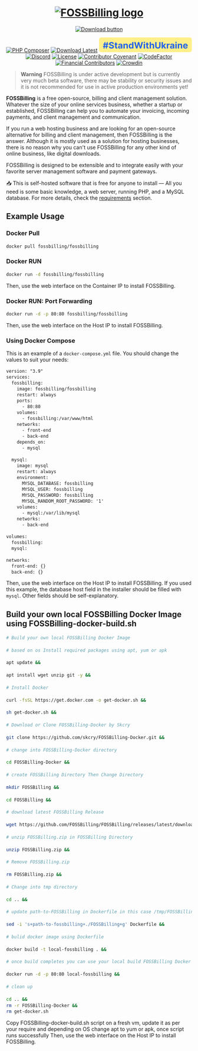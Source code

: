 <h1 align="center">
  <br>
  <a href="https://fossbilling.org/">
    <picture>
      <source media="(prefers-color-scheme: dark)" srcset="https://raw.githubusercontent.com/FOSSBilling/fossbilling.org/main/public/img/wordmark-white.png">
      <img alt="FOSSBilling logo" src="https://raw.githubusercontent.com/FOSSBilling/fossbilling.org/main/public/img/wordmark-black.png" height="100">
    </picture>
  </a>
  <br>
</h1>

<div align="center">

<a href="https://fossbilling.org/downloads/"><img src="https://raw.githubusercontent.com/FOSSBilling/fossbilling.org/main/public/img/gh-download-button.png" alt="Download button" width="400"/></a>

[![PHP Composer](https://github.com/fossbilling/fossbilling/actions/workflows/php.yml/badge.svg)](https://github.com/fossbilling/fossbilling/actions/workflows/php.yml)
[![Download Latest](https://img.shields.io/github/downloads/fossbilling/fossbilling/total)](https://github.com/fossbilling/fossbilling/releases/latest)
[![Stand With Ukraine](https://raw.githubusercontent.com/vshymanskyy/StandWithUkraine/main/badges/StandWithUkraine.svg)](https://stand-with-ukraine.pp.ua)
[![Discord](https://img.shields.io/discord/747432407757488179?color=%237289FA&logo=discord&logoColor=%23FFF)](https://fossbilling.org/discord)
[![License](https://img.shields.io/badge/License-Apache%202.0-blue.svg)](https://opensource.org/licenses/Apache-2.0)
[![Contributor Covenant](https://img.shields.io/badge/Contributor%20Covenant-2.1-4baaaa.svg)](CODE_OF_CONDUCT.md) 
[![CodeFactor](https://www.codefactor.io/repository/github/fossbilling/fossbilling/badge)](https://www.codefactor.io/repository/github/fossbilling/fossbilling)
[![Financial Contributors](https://opencollective.com/fossbilling/tiers/badge.svg?color=brightgreen)](https://opencollective.com/fossbilling)
[![Crowdin](https://badges.crowdin.net/e/c70c78b4ab1e71424ce53dcf6bca9b12/localized.svg)](https://fossbilling.crowdin.com/fossbilling)
</div>

> **Warning**
> FOSSBilling is under active development but is currently very much beta software, there may be stability or security issues and it is not recommended for use in active production environments yet!

**FOSSBilling** is a free open-source, billing and client management solution. Whatever the size of your online services business, whether a startup or established, FOSSBilling can help you to automate your invoicing, incoming payments, and client management and communication.

If you run a web hosting business and are looking for an open-source alternative for billing and client management, then FOSSBilling is the answer. Although it is mostly used as a solution for hosting businesses, there is no reason why you can't use FOSSBilling for any other kind of online business, like digital downloads.

FOSSBilling is designed to be extensible and to integrate easily with your favorite server management software and payment gateways.

📥 This is self-hosted software that is free for anyone to install — All you need is some basic knowledge, a web server, running PHP, and a MySQL database. For more details, check the [requirements](#requirements) section.

## Example Usage

### Docker Pull
```sh
docker pull fossbilling/fossbilling
```

### Docker RUN

```sh
docker run -d fossbilling/fossbilling
```
Then, use the web interface on the Container IP to install FOSSBilling.

### Docker RUN: Port Forwarding 

```sh
docker run -d -p 80:80 fossbilling/fossbilling
```
Then, use the web interface on the Host IP to install FOSSBilling.

### Using Docker Compose

This is an example of a `docker-compose.yml` file. You should change the values to suit your needs:

```docker
version: "3.9"
services:
  fossbilling:
    image: fossbilling/fossbilling
    restart: always
    ports:
      - 80:80
    volumes:
      - fossbilling:/var/www/html
    networks:
      - front-end
      - back-end
    depends_on:
      - mysql

  mysql:
    image: mysql
    restart: always
    environment:
      MYSQL_DATABASE: fossbilling
      MYSQL_USER: fossbilling
      MYSQL_PASSWORD: fossbilling
      MYSQL_RANDOM_ROOT_PASSWORD: '1'
    volumes:
      - mysql:/var/lib/mysql
    networks:
      - back-end

volumes:
  fossbilling:
  mysql:

networks:
  front-end: {}
  back-end: {}
```

Then, use the web interface on the Host IP to install FOSSBilling. If you used this example, the database host field in the installer should be filled with `mysql`. Other fields should be self-explanatory.

## Build your own local FOSSBilling Docker Image using FOSSBilling-docker-build.sh

```sh
# Build your own local FOSSBilling Docker Image

# based on os Install required packages using apt, yum or apk 

apt update &&

apt install wget unzip git -y &&

# Install Docker

curl -fsSL https://get.docker.com -o get-docker.sh &&

sh get-docker.sh &&

# Download or Clone FOSSBilling-Docker by Skcry

git clone https://github.com/skcry/FOSSBilling-Docker.git &&

# change into FOSSBilling-Docker directory

cd FOSSBilling-Docker &&

# create FOSSBilling Directory Then Change Directory

mkdir FOSSBilling &&

cd FOSSBilling &&

# download latest FOSSBilling Release

wget https://github.com/FOSSBilling/FOSSBilling/releases/latest/download/FOSSBilling.zip &&

# unzip FOSSBilling.zip in FOSSBilling Directory

unzip FOSSBilling.zip &&

# Remove FOSSBilling.zip

rm FOSSBilling.zip &&

# Change into tmp directory

cd .. &&

# update path-to-FOSSBilling in Dockerfile in this case /tmp/FOSSBilling using sed or any text editor

sed -i 's+path-to-fossbilling+./FOSSBilling+g' Dockerfile &&

# bulid docker image using Dockerfile

docker build -t local-fossbilling . &&

# once build completes you can use your local build FOSSBilling Docker Image

docker run -d -p 80:80 local-fossbilling &&

# clean up

cd .. &&
rm -r FOSSBilling-Docker &&
rm get-docker.sh

```

Copy FOSSBilling-docker-build.sh script on a fresh vm, update it as per your require and depending on OS change apt to yum or apk, once script runs successfully Then, use the web interface on the Host IP to install FOSSBilling.
